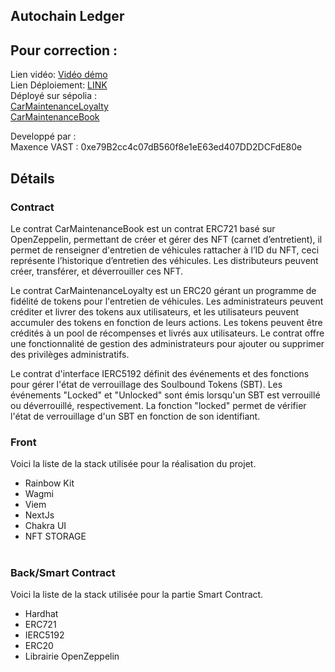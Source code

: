 ## Autochain Ledger

## Pour correction :

Lien vidéo: [Vidéo démo  ]() <br/>
Lien Déploiement: [LINK  ]() <br/>
Déployé sur sépolia : <br/>
[CarMaintenanceLoyalty](https://sepolia.etherscan.io/address/0xa9dFFD8e576ea282821e762066df53ee71d3e411#code)<br/>
[CarMaintenanceBook](https://sepolia.etherscan.io/address/0x1DfaaaEc2A1d7bD7759BBB7E726263F061F7eaF4)

Developpé par :  
Maxence VAST : 0xe79B2cc4c07dB560f8e1eE63ed407DD2DCFdE80e

## Détails

### Contract
Le contrat CarMaintenanceBook est un contrat ERC721 basé sur OpenZeppelin, permettant de créer et gérer des NFT (carnet d’entretient), il permet de renseigner d'entretien de véhicules rattacher à l’ID du NFT, ceci représente l’historique d’entretien des véhicules. Les distributeurs peuvent créer, transférer, et déverrouiller ces NFT. 

Le contrat CarMaintenanceLoyalty est un ERC20 gérant un programme de fidélité de tokens pour l'entretien de véhicules. Les administrateurs peuvent créditer et livrer des tokens aux utilisateurs, et les utilisateurs peuvent accumuler des tokens en fonction de leurs actions. Les tokens peuvent être crédités à un pool de récompenses et livrés aux utilisateurs. Le contrat offre une fonctionnalité de gestion des administrateurs pour ajouter ou supprimer des privilèges administratifs.

Le contrat d'interface IERC5192 définit des événements et des fonctions pour gérer l'état de verrouillage des Soulbound Tokens (SBT). Les événements "Locked" et "Unlocked" sont émis lorsqu'un SBT est verrouillé ou déverrouillé, respectivement. La fonction "locked" permet de vérifier l'état de verrouillage d'un SBT en fonction de son identifiant.

### Front
Voici la liste de la stack utilisée pour la réalisation du projet.
- Rainbow Kit
- Wagmi
- Viem
- NextJs
- Chakra UI
- NFT STORAGE
  <br/><br/>

### Back/Smart Contract
Voici la liste de la stack utilisée pour la partie Smart Contract.
- Hardhat
- ERC721
- IERC5192
- ERC20
- Librairie OpenZeppelin

